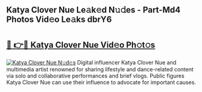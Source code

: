 ## Katya Clover Nue Le𝚊k𝚎d N𝚞𝚍es - Part-Md4 Photos Vid𝚎o Le𝚊ks dbrY6

# <h2><a href="http://fb0nn0.evod.top/?m=Katya+Clover+Nue">🔗 👉🔴 Katya Clover Nue Vid𝚎o Ph𝚘t𝚘s</a></h2>

[![Katya Clover Nue N𝚞d𝚎s](https://i.imgur.com/8V9OHl7.gif)](http://fb0nn0.evod.top/?m=Katya+Clover+Nue)
Digital influencer Katya Clover Nue and multimedia artist renowned for sharing lifestyle and dance-related content via solo and collaborative performances and brief vlogs. Public figures Katya Clover Nue can use their influence to advocate for important causes. 
